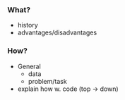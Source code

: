 ### What?
 - history
 - advantages/disadvantages

### How?
 - General
   - data
   - problem/task
 - explain how w. code (top -> down)
